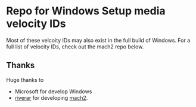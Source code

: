 # Repo for Windows Setup media velocity IDs
Most of these velcoity IDs may also exist in the full build of Windows. For a full list of velocity IDs, check out the mach2 repo below.

## Thanks
Huge thanks to 
* Microsoft for develop Windows
* [riverar](https://twitter.com/WithinRafael) for developing [mach2](https://github.com/riverar/mach2).